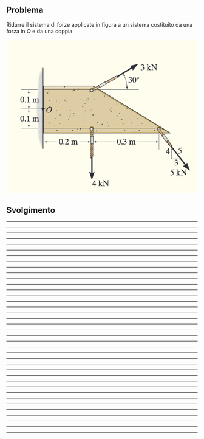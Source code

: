 

## Problema 
Ridurre il sistema di forze applicate in figura a un sistema costituito da una forza in $O$ e da una coppia.


![](attachments/Pasted%20image%2020250924061230.png)
## Svolgimento

---
---
---
---
---
---
---
---
---
---
---
---
---
---
---
---
---
---
---
---
---
---
---
---
---
---
---
---
---
---
---
---
---
---
---
---
---
---



